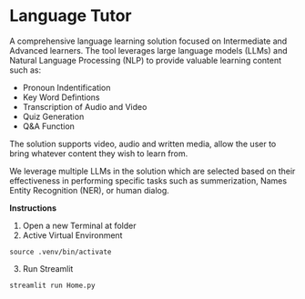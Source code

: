 # Language Tutor
A comprehensive language learning solution focused on Intermediate and Advanced learners. The tool leverages large language models (LLMs) and Natural Language Processing (NLP) to provide valuable learning content such as:
* Pronoun Indentification
* Key Word Defintions
* Transcription of Audio and Video
* Quiz Generation 
* Q&A Function

The solution supports video, audio and written media, allow the user to bring whatever content they wish to learn from.

We leverage multiple LLMs in the solution which are selected based on their effectiveness in performing specific tasks such as summerization, Names Entity Recognition (NER), or human dialog.

**Instructions**
1. Open a new Terminal at folder
2. Active Virtual Environment
```
source .venv/bin/activate
```
3. Run Streamlit
```
streamlit run Home.py
```